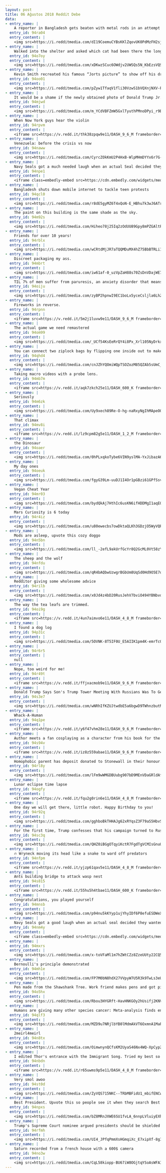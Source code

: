 ```yaml
---
layout: post
title: 06 Ağustos 2018 Reddit Debe
data:
- entry_name: |
    A reporter in Bangladesh gets beaten with metal rods in an attempt to destroy his camera. This picture was taken within the last hour.
  entry_id: 94ra04
  entry_content: |
    <img src=https://i.redditmedia.com/dI19CoemuCYBsKKlZqovUK0PdMzFH2sjTugJOZ7F-Rw.jpg?s=0d0da89d5bdb1958670e9ccb3e4b30b9 frameborder=0>
- entry_name: |
    Walked into the shelter and asked which cat had been there the longest... came home with a deaf, toothless senior lovebug. Reddit, meet Cali!
  entry_id: 94o7oy
  entry_content: |
    <img src=https://i.redditmedia.com/xDKwzSCuc6OWdjv2UWSQs5N_KbEzsVQSskSxcDdVMZs.jpg?s=3d77c35a6123ff128772c8f9527d856e frameborder=0>
- entry_name: |
    Kevin Smith recreated his famous “Jorts picture” to show off his dramatic weight loss after his heart attack.
  entry_id: 94oo01
  entry_content: |
    <img src=https://i.redditmedia.com/pZyw1TfaqV1fli30VzwS1bVQXnjNXV-PZUfJzVDITZc.jpg?s=1898a04c99926510367a08e8edec764f frameborder=0>
- entry_name: |
    It would be a shame if the newly obtained photo of Donald Trump Jr. with a Russian spy became his top search result.
  entry_id: 94mjwd
  entry_content: |
    <img src=https://i.redditmedia.com/m_YCdVBFZmW5GxlTyuthPMnoDPyi_r9B9AcaGWQMkhw.jpg?s=78c5e3cdad8d50a117f0c1fd42cd1ec7 frameborder=0>
- entry_name: |
    When Now York guys hear the violin
  entry_id: 94rpvm
  entry_content: |
    <iframe src=https://v.redd.it/thk38zpqw9e11/DASH_9_6_M frameborder=0></iframe>
- entry_name: |
    Venezuela: before the crisis vs now
  entry_id: 94naww
  entry_content: |
    <img src=https://i.redditmedia.com/CyrcZOkKmU2P4HxB-WlpMHmDYYx6r7G-6xW3V7qjVTo.jpg?s=6386b5ce9edd044de9870b8dbfe98f92 frameborder=0>
- entry_name: |
    Navy Seals got a much needed laugh when an actual Seal decided they wanted to train with them!
  entry_id: 94npe1
  entry_content: |
    <iframe class=embedly-embed src=https://cdn.embedly.com/widgets/media.html?src=https%3A%2F%2Fgfycat.com%2Fifr%2FCleverGraveAdeliepenguin&url=https%3A%2F%2Fgfycat.com%2FCleverGraveAdeliepenguin&image=https%3A%2F%2Fthumbs.gfycat.com%2FCleverGraveAdeliepenguin-size_restricted.gif&key=522baf40bd3911e08d854040d3dc5c07&type=text%2Fhtml&schema=gfycat width=600 height=600 scrolling=no frameborder=0 allow=autoplay; fullscreen allowfullscreen=true></iframe>
- entry_name: |
    Bangladesh shuts down mobile internet to tackle teen protests
  entry_id: 94qcl0
  entry_content: |
    <img src=https://i.redditmedia.com/r8dE5gyMZ6T4xQoN-E_HBhu7k3wJ6ATroEPXwiCTlqA.jpg?s=067c9d4ee8d9e1eb1f27ea2f2efabaf2 frameborder=0>
- entry_name: |
    The paint on this building is the same shade as the sky.
  entry_id: 94m92s
  entry_content: |
    <img src=https://i.redditmedia.com/Hiheo78j25Iq2zOdUU89Gpy8mPZGAltPZTGPl8o7qqk.jpg?s=810ab07f66586435966c4b40570cba03 frameborder=0>
- entry_name: |
    Friends for over 10 years!
  entry_id: 94rblx
  entry_content: |
    <img src=https://i.redditmedia.com/wCRtdMjJR7aTQQMDuMX4hZ75BbBTRLi13iJo7wv7uLc.jpg?s=30ac657a3b2c29ee3ff69262f5f19bf6 frameborder=0>
- entry_name: |
    Discreet packaging my ass.
  entry_id: 94mbrt
  entry_content: |
    <img src=https://i.redditmedia.com/iw61af-0_uzVpZaH88s70ZsDnVDajWE7rhEpd4znH4I.jpg?s=458aa9737bcdb76f6c402469d83426e5 frameborder=0>
- entry_name: |
    TIL 7% of men suffer from paruresis, an anxiety disorder that means you can't pee if other people are in close proximity.
  entry_id: 94oiju
  entry_content: |
    <img src=https://i.redditmedia.com/zyBP2hpnwI9EC1boLx5yceCsljla6LhZWR9I65WJt00.jpg?s=a773416f4a935b5c0fc71624713b4e89 frameborder=0>
- entry_name: |
    Fireworks in reverse.
  entry_id: 94rpnn
  entry_content: |
    <iframe src=https://v.redd.it/5m2j1luvw9e11/DASH_9_6_M frameborder=0></iframe>
- entry_name: |
    The actual game we need remastered
  entry_id: 94om99
  entry_content: |
    <img src=https://i.redditmedia.com/_UCf54KsEeRrQY4i8Px_Xrl105NyDrkxW4gjsChKnSU.jpg?s=c3f67a9df94922e17348a06c2e4f3b9a frameborder=0>
- entry_name: |
    You can connect two ziplock bags by flipping one inside out to make a larger one
  entry_id: 94qhd4
  entry_content: |
    <img src=https://i.redditmedia.com/cnJZhYQOmiWQpTSOZozM85QZAb5sUmC_i65lpYrqU1w.jpg?s=9919401216a02ddfcdf605281c4816a3 frameborder=0>
- entry_name: |
    Taking macro videos with a probe lens.
  entry_id: 94mb7m
  entry_content: |
    <iframe src=https://v.redd.it/aqk7zkch25e11/DASH_600_K frameborder=0></iframe>
- entry_name: |
    Seriously
  entry_id: 94m6zk
  entry_content: |
    <img src=https://i.redditmedia.com/Uy9xech89Re-O-hg-naRxyNgIhMApeO077F2vPxVkdk.jpg?s=3cfd09d3962c4e4f43451ca2136b8d7b frameborder=0>
- entry_name: |
    That climax
  entry_id: 94mv8i
  entry_content: |
    <iframe src=https://v.redd.it/lz9cpm82g5e11/DASH_1_2_M frameborder=0></iframe>
- entry_name: |
    the Dinosaur
  entry_id: 94oaer
  entry_content: |
    <img src=https://i.redditmedia.com/0hPLxqkoTybe6VIN9yslMA-YxJibazA6qyKi522qz-Y.png?s=1fa78794f68de3aa45e7a9323976eeb9 frameborder=0>
- entry_name: |
    My day ones
  entry_id: 94oeuk
  entry_content: |
    <img src=https://i.redditmedia.com/fgyG39Lm-uuDJ1I4Or1pGBzi61GPfSsvdJ_4CyzCWDY.jpg?s=9a91cbfaee80c900bb3f55d8f988a6e4 frameborder=0>
- entry_name: |
    Vegan Cheat Year
  entry_id: 94mr03
  entry_content: |
    <img src=https://i.redditmedia.com/bydQkAj7HthIc6usKN6ifHDDMgI1aqEQ5FBmylLXo0U.png?s=c2b0adc8a1a98ecfb64f91cacf630a22 frameborder=0>
- entry_name: |
    Mars Curiosity is 6 today
  entry_id: 94r4iz
  entry_content: |
    <img src=https://i.redditmedia.com/u80ewecbs7owDktaQLKh3GDzjO5WyVQPD7bRWlMyIhc.jpg?s=40f87dbe9190f931ca5ce565bc60500b frameborder=0>
- entry_name: |
    Mods are asleep, upvote this cozy doggo
  entry_id: 94n5bn
  entry_content: |
    <img src=https://i.redditmedia.com/ll_-2efL9akUrfGcYr8Q2GcML0Vt58zYs8HjsbJjfT8.jpg?s=023f24f82b474816e8fb9cfd4c4b1f57 frameborder=0>
- entry_name: |
    The sheep and the wolf
  entry_id: 94nfdu
  entry_content: |
    <img src=https://i.redditmedia.com/qR4bAQbwUzwgrBGbUm8UqSd0Hd9O5E7oimkyuvE7XLw.png?s=23bbf86f32ba5136ba9a9b59abc42af5 frameborder=0>
- entry_name: |
    Redditor giving some wholesome advice
  entry_id: 94rilb
  entry_content: |
    <img src=https://i.redditmedia.com/x0Jd4z4bD20RusJehV7bviO494YBNbvdFtRFI0wmPiM.jpg?s=2f92f3d676241f656e167ed37f575dd0 frameborder=0>
- entry_name: |
    The way the tea leafs are trimmed.
  entry_id: 94oi9g
  entry_content: |
    <iframe src=https://v.redd.it/4un7aimvo6e11/DASH_4_8_M frameborder=0></iframe>
- entry_name: |
    I found a dog log
  entry_id: 94p31c
  entry_content: |
    <img src=https://i.redditmedia.com/5OVNK-8T5IF0U_E5AIIK1pm4K-emrTc03gM7iKLxxQU.jpg?s=582249007a60fbd2d588baa51035e583 frameborder=0>
- entry_name: |
  entry_id: 94r6r5
  entry_content: |
    null
- entry_name: |
    Nope, too weird for me!
  entry_id: 94r49t
  entry_content: |
    <iframe src=https://v.redd.it/ffjxacmob9e11/DASH_9_6_M frameborder=0></iframe>
- entry_name: |
    Donald Trump Says Son's Trump Tower Meeting With Russians Was To Get Clinton Dirt But 'Totally Legal'
  entry_id: 94s3e7
  entry_content: |
    <img src=https://i.redditmedia.com/wNRhIfKZUJtwdbE5a6bgwD9TWhnzbutNhKX3-KRrjV0.jpg?s=4f1985e0e22ec5ce3b7aea80199b48ab frameborder=0>
- entry_name: |
    Whack-A-Human
  entry_id: 94q1pe
  entry_content: |
    <iframe src=https://v.redd.it/y6f47vhm28e11/DASH_9_6_M frameborder=0></iframe>
- entry_name: |
    Author meets a fan cosplaying as a character from his book for the first time
  entry_id: 94s94v
  entry_content: |
    <iframe src=https://v.redd.it/iz8z559abae11/DASH_9_6_M frameborder=0></iframe>
- entry_name: |
    Homophobic parent has deposit donated to Stonewall in their honour.
  entry_id: 94rl8y
  entry_content: |
    <img src=https://i.redditmedia.com/lFm9wWMGDBUubg907bD9MEnVDaGRldAfuhLFGnW0eKI.jpg?s=ff1ffd6290aa0b1409a9671f3ee5dc1d frameborder=0>
- entry_name: |
    Lunar eclipse time lapse
  entry_id: 94ogfy
  entry_content: |
    <iframe src=https://v.redd.it/fqu2g0rin6e11/DASH_4_8_M frameborder=0></iframe>
- entry_name: |
    One day we will get there, little robot. Happy Birthday to you!
  entry_id: 94r92q
  entry_content: |
    <img src=https://i.redditmedia.com/gghboBkTHHAJg62xRYqsZ3F79aS5HbvSa2-CwjaeRCg.jpg?s=327d66b282b12bf4b7181964ccf4b680 frameborder=0>
- entry_name: |
    For the first time, Trump confesses that his campaign turned to Russia for help
  entry_id: 94sc3q
  entry_content: |
    <img src=https://i.redditmedia.com/QHZ0iBGgOTqyiKctR7FgdTgVCMIsGnuUTUE7E7BToqc.jpg?s=f542983821ff5e7d6418f069f80ee8be frameborder=0>
- entry_name: |
    🔥 Wryneck moving its head like a snake to ward off predators
  entry_id: 94nfpm
  entry_content: |
    <iframe src=https://v.redd.it/yjzp61qav5e11/DASH_4_8_M frameborder=0></iframe>
- entry_name: |
    Ants building bridge to attack wasp nest
  entry_id: 94s815
  entry_content: |
    <iframe src=https://v.redd.it/55hu5h4tbae11/DASH_600_K frameborder=0></iframe>
- entry_name: |
    Congratulations, you played yourself
  entry_id: 94mnsb
  entry_content: |
    <img src=https://i.redditmedia.com/p94nu5kKYyp1ujYhyIDf6P8efuESDWeXv1QrY7ximp0.jpg?s=2c547dfab82fc4493d89e194f585ad64 frameborder=0>
- entry_name: |
    Navy Seals got a good laugh when an actual seal decided they wanted to do training with them!
  entry_id: 94nm4y
  entry_content: |
    <iframe class=embedly-embed src=https://cdn.embedly.com/widgets/media.html?src=https%3A%2F%2Fgfycat.com%2Fifr%2FCleverGraveAdeliepenguin&url=https%3A%2F%2Fgfycat.com%2FCleverGraveAdeliepenguin&image=https%3A%2F%2Fthumbs.gfycat.com%2FCleverGraveAdeliepenguin-size_restricted.gif&key=522baf40bd3911e08d854040d3dc5c07&type=text%2Fhtml&schema=gfycat width=600 height=600 scrolling=no frameborder=0 allow=autoplay; fullscreen allowfullscreen=true></iframe>
- entry_name: |
  entry_id: 94mxrs
  entry_content: |
    <img src=https://i.redditmedia.com/x-toVFaMl1m7hZWtCZz8ZzeUUty22CQ56g-6jIQ4WjQ.jpg?s=2fd608514d6cec570811aad6d1bcc40e frameborder=0>
- entry_name: |
    Bernoulli's principle demonstrated
  entry_id: 94mh1e
  entry_content: |
    <img src=https://i.redditmedia.com/FP7M0bN8hdX27VVpyW7U5R3k9TwLs3eUHVScjbWworc.gif?fm=jpg&s=d920dfdda5905f380a53ee69b94c6af0 frameborder=0>
- entry_name: |
    Pen made from the Shawshank Tree. Work friend makes pens and got pieces of the tree from the ending of The Shawshank Redemption! I was very lucky to score one!
  entry_id: 94o5hx
  entry_content: |
    <img src=https://i.redditmedia.com/Rbou3HYGRft-HavHNKGOy2hUsifj2KNVmkTOBdb3jTA.jpg?s=9307f9314d574335b3738dd7e9b0ac27 frameborder=0>
- entry_name: |
    Humans are giving many other species cancer: Meta-analysis finds enough to classify Homo sapiens as an “oncogenic species”
  entry_id: 94qlf3
  entry_content: |
    <img src=https://i.redditmedia.com/MZD9u7NRjlbYB0lMdmAkVT6OxmnA1MaP5P_SGlnLJGk.jpg?s=98648a8644175b7cdb0612a3e6bdc4ff frameborder=0>
- entry_name: |
    2meirl4meirl
  entry_id: 94n8tx
  entry_content: |
    <img src=https://i.redditmedia.com/OimwnynQCfsKM2UyaS46Nx4WQ-XpCyp2Rd3iEDTNpd4.jpg?s=001131b357c45edcd53afba4b41c1a06 frameborder=0>
- entry_name: |
    I edited Thor's entrance with the Immigrant Song. Tried my best so the Avenger's theme doesn't overlap, and for the music to be in sync with the action.
  entry_id: 94nbdn
  entry_content: |
    <iframe src=https://v.redd.it/r65uwms9p5e11/DASH_4_8_M frameborder=0></iframe>
- entry_name: |
    Very smol awoo
  entry_id: 94st0d
  entry_content: |
    <img src=https://i.redditmedia.com/ZyVQS715NKC--TRbMBFidU1_mbifENCwiaqp6SmcPvk.jpg?s=c4a75d11d379d2b9fe71f836bdf789b9 frameborder=0>
- entry_name: |
    Best President. Upvote this so people see it when they search Best President
  entry_id: 94npxs
  entry_content: |
    <img src=https://i.redditmedia.com/bZ8MRnJXWE6SU1fvLA_6nnpLVluiyEXhC90Zab_Ym5w.jpg?s=193d8613a8adb694b827fbe2bff29dfa frameborder=0>
- entry_name: |
    Trump's Supreme Court nominee argued presidents should be shielded from all criminal probes — even questioning
  entry_id: 94rfmh
  entry_content: |
    <img src=https://i.redditmedia.com/UI4_JPfqPmmXsHGmqiXc_E7xipXf-8gItghARL_pW1c.jpg?s=5b31793e90ff3b8a68cc396b0346fb71 frameborder=0>
- entry_name: |
    Saturn recorded from a french house with a 600$ camera
  entry_id: 94no3w
  entry_content: |
    <img src=https://i.redditmedia.com/CqL58kiopp-BU67iW8OGjtqYSoAsWFAIE87gHvWT2Vg.gif?fm=jpg&s=b15ab430ca011aac32826f5228747285 frameborder=0>
---
```

